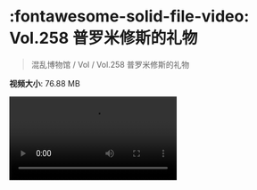 # :fontawesome-solid-file-video: Vol.258 普罗米修斯的礼物

> 混乱博物馆 / Vol / Vol.258 普罗米修斯的礼物

**视频大小**: 76.88 MB

<div class="video"><video src="https://file.hsyhx.top/archive/258.mp4" controls preload>🤔 您的浏览器不支持 video 标签</video></div>